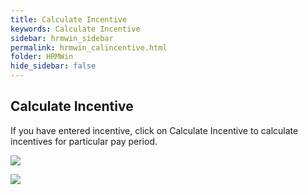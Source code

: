 ```yaml
---
title: Calculate Incentive
keywords: Calculate Incentive
sidebar: hrmwin_sidebar
permalink: hrmwin_calincentive.html
folder: HRMWin   
hide_sidebar: false
---
```


## Calculate Incentive

If you have entered incentive, click on Calculate Incentive to calculate incentives for particular pay period.

![](http://docs.risersoft.com/hrmnirvana/ImagesExt/image8_144.png)

![](http://docs.risersoft.com/hrmnirvana/ImagesExt/image8_145.jpg)
